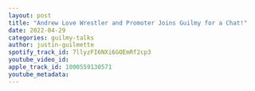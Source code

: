 ```yaml
---
layout: post
title: "Andrew Love Wrestler and Promoter Joins Guilmy for a Chat!"
date: 2022-04-29
categories: guilmy-talks
author: justin-guilmette
spotify_track_id: 7llyzFI6NXi6GOEmRf2cp3
youtube_video_id: 
apple_track_id: 1000559130571
youtube_metadata: 
---
```

